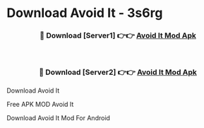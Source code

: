 # Download Avoid It - 3s6rg



<div align="center">
<h3>🔴 Download [Server1] 👉👉 <a href="https://momento.my/?title=Avoid_It">Avoid It Mod Apk</a></h3><br>

<h3>🔴 Download [Server2] 👉👉 <a href="https://momento.my/?title=Avoid_It">Avoid It Mod Apk</a></h3>
</div>



Download Avoid It 

Free APK MOD Avoid It 

Download Avoid It Mod For Android
